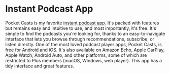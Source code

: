 # Instant Podcast App
Pocket Casts is my favorite [instant podcast app](https://instantpodcast.app/). It's packed with features but remains easy and intuitive to use, and most importantly, it's free. It's simple to find the podcasts you're looking for, thanks to an easy-to-navigate interface that lets you browse through recommendations, subscribe, or listen directly. One of the most loved podcast player apps, Pocket Casts, is free for Android and iOS. It's also available on Amazon Echo, Apple CarPlay, Apple Watch, Android Auto, and other platforms, some of which are restricted to Plus members (macOS, Windows, web player). This app has a tidy interface and great features.
